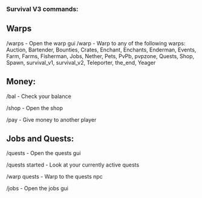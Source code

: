 ### Survival V3 commands:

## Warps

/warps - Open the warp gui
/warp <warpname> - Warp to any of the following warps: Auction, Bartender, Bounties, Crates, Enchant, Enchants, Enderman, Events, Farm, Farms, Fisherman, Jobs, Nether, Pets, PvPb, pvpzone, Quests, Shop, Spawn, survival_v1, survival_v2, Teleporter, the_end, Yeager



## Money: 

/bal - Check your balance

/shop - Open the shop

/pay <player> <amount> - Give money to another player
  
  
  
  
## Jobs and Quests: 

/quests - Open the quests gui
  
/quests started - Look at your currently active quests
  
/warp quests - Warp to the quests npc
  
/jobs - Open the jobs gui
